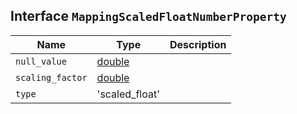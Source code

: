 ## Interface `MappingScaledFloatNumberProperty`

| Name | Type | Description |
| - | - | - |
| `null_value` | [double](./double.md) | &nbsp; |
| `scaling_factor` | [double](./double.md) | &nbsp; |
| `type` | 'scaled_float' | &nbsp; |
